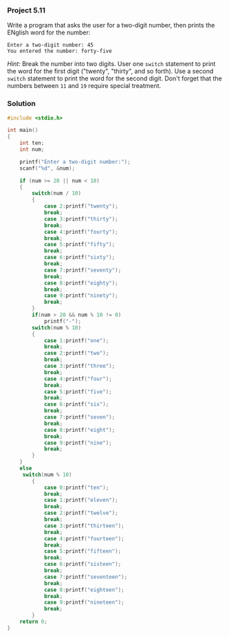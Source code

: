### Project 5.11
Write a program that asks the user for a two-digit number, then prints the ENglish word for the number:
```
Enter a two-digit number: 45
You entered the number: forty-five
```
*Hint:* Break the number into two digits. User one `switch` statement to print the word for the first digit ("twenty", "thirty", and so forth). Use a second `switch` statement to print the word for the second digit. Don't forget that the numbers between `11` and `19` require special treatment.

### Solution
```c
#include <stdio.h>

int main()
{
    int ten;
    int num;

    printf("Enter a two-digit number:");
    scanf("%d", &num);

    if (num >= 20 || num < 10)
    {
        switch(num / 10)
        {
            case 2:printf("twenty");
            break;
            case 3:printf("thirty");
            break;
            case 4:printf("fourty");
            break;
            case 5:printf("fifty");
            break;
            case 6:printf("sixty");
            break;
            case 7:printf("seventy");
            break;
            case 8:printf("eighty");
            break;
            case 9:printf("ninety");
            break;
        }
        if(num > 20 && num % 10 != 0)
            printf("-");
        switch(num % 10)
        {
            case 1:printf("one");
            break;
            case 2:printf("two");
            break;
            case 3:printf("three");
            break;
            case 4:printf("four");
            break;
            case 5:printf("five");
            break;
            case 6:printf("six");
            break;
            case 7:printf("seven");
            break;
            case 8:printf("eight");
            break;
            case 9:printf("nine");
            break;
        }
    }
    else
     switch(num % 10)
        {
            case 0:printf("ten");
            break;
            case 1:printf("eleven");
            break;
            case 2:printf("twelve");
            break;
            case 3:printf("thirteen");
            break;
            case 4:printf("fourteen");
            break;
            case 5:printf("fifteen");
            break;
            case 6:printf("sisteen");
            break;
            case 7:printf("seventeen");
            break;
            case 8:printf("eighteen");
            break;
            case 9:printf("nineteen");
            break;
        }
    return 0;
}
```
